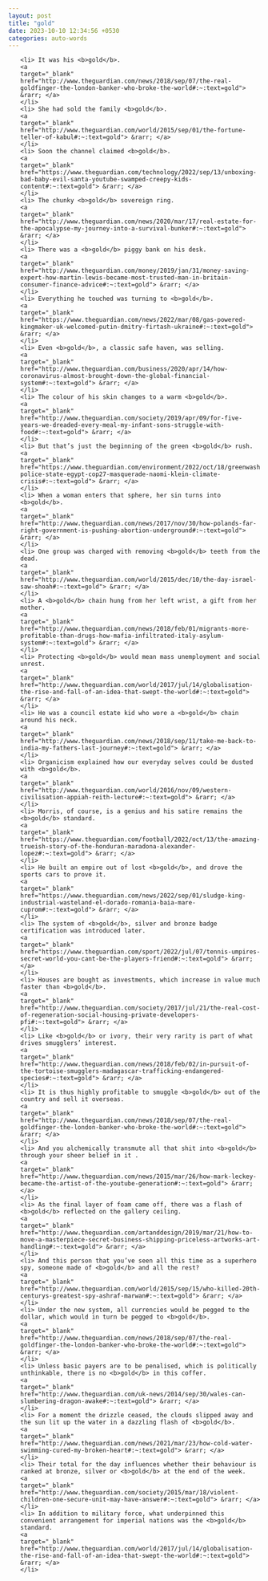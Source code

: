 ```yaml
---
layout: post
title: "gold"
date: 2023-10-10 12:34:56 +0530
categories: auto-words
---
```

<ol>

    <li> It was his <b>gold</b>.
    <a 
    target="_blank" 
    href="http://www.theguardian.com/news/2018/sep/07/the-real-goldfinger-the-london-banker-who-broke-the-world#:~:text=gold"> &rarr; </a>
    </li>
    <li> She had sold the family <b>gold</b>.
    <a 
    target="_blank" 
    href="http://www.theguardian.com/world/2015/sep/01/the-fortune-teller-of-kabul#:~:text=gold"> &rarr; </a>
    </li>
    <li> Soon the channel claimed <b>gold</b>.
    <a 
    target="_blank" 
    href="https://www.theguardian.com/technology/2022/sep/13/unboxing-bad-baby-evil-santa-youtube-swamped-creepy-kids-content#:~:text=gold"> &rarr; </a>
    </li>
    <li> The chunky <b>gold</b> sovereign ring.
    <a 
    target="_blank" 
    href="http://www.theguardian.com/news/2020/mar/17/real-estate-for-the-apocalypse-my-journey-into-a-survival-bunker#:~:text=gold"> &rarr; </a>
    </li>
    <li> There was a <b>gold</b> piggy bank on his desk.
    <a 
    target="_blank" 
    href="http://www.theguardian.com/money/2019/jan/31/money-saving-expert-how-martin-lewis-became-most-trusted-man-in-britain-consumer-finance-advice#:~:text=gold"> &rarr; </a>
    </li>
    <li> Everything he touched was turning to <b>gold</b>.
    <a 
    target="_blank" 
    href="https://www.theguardian.com/news/2022/mar/08/gas-powered-kingmaker-uk-welcomed-putin-dmitry-firtash-ukraine#:~:text=gold"> &rarr; </a>
    </li>
    <li> Even <b>gold</b>, a classic safe haven, was selling.
    <a 
    target="_blank" 
    href="http://www.theguardian.com/business/2020/apr/14/how-coronavirus-almost-brought-down-the-global-financial-system#:~:text=gold"> &rarr; </a>
    </li>
    <li> The colour of his skin changes to a warm <b>gold</b>.
    <a 
    target="_blank" 
    href="http://www.theguardian.com/society/2019/apr/09/for-five-years-we-dreaded-every-meal-my-infant-sons-struggle-with-food#:~:text=gold"> &rarr; </a>
    </li>
    <li> But that’s just the beginning of the green <b>gold</b> rush.
    <a 
    target="_blank" 
    href="https://www.theguardian.com/environment/2022/oct/18/greenwashing-police-state-egypt-cop27-masquerade-naomi-klein-climate-crisis#:~:text=gold"> &rarr; </a>
    </li>
    <li> When a woman enters that sphere, her sin turns into <b>gold</b>.
    <a 
    target="_blank" 
    href="http://www.theguardian.com/news/2017/nov/30/how-polands-far-right-government-is-pushing-abortion-underground#:~:text=gold"> &rarr; </a>
    </li>
    <li> One group was charged with removing <b>gold</b> teeth from the dead.
    <a 
    target="_blank" 
    href="http://www.theguardian.com/world/2015/dec/10/the-day-israel-saw-shoah#:~:text=gold"> &rarr; </a>
    </li>
    <li> A <b>gold</b> chain hung from her left wrist, a gift from her mother.
    <a 
    target="_blank" 
    href="http://www.theguardian.com/news/2018/feb/01/migrants-more-profitable-than-drugs-how-mafia-infiltrated-italy-asylum-system#:~:text=gold"> &rarr; </a>
    </li>
    <li> Protecting <b>gold</b> would mean mass unemployment and social unrest.
    <a 
    target="_blank" 
    href="http://www.theguardian.com/world/2017/jul/14/globalisation-the-rise-and-fall-of-an-idea-that-swept-the-world#:~:text=gold"> &rarr; </a>
    </li>
    <li> He was a council estate kid who wore a <b>gold</b> chain around his neck.
    <a 
    target="_blank" 
    href="http://www.theguardian.com/news/2018/sep/11/take-me-back-to-india-my-fathers-last-journey#:~:text=gold"> &rarr; </a>
    </li>
    <li> Organicism explained how our everyday selves could be dusted with <b>gold</b>.
    <a 
    target="_blank" 
    href="http://www.theguardian.com/world/2016/nov/09/western-civilisation-appiah-reith-lecture#:~:text=gold"> &rarr; </a>
    </li>
    <li> Morris, of course, is a genius and his satire remains the <b>gold</b> standard.
    <a 
    target="_blank" 
    href="https://www.theguardian.com/football/2022/oct/13/the-amazing-trueish-story-of-the-honduran-maradona-alexander-lopez#:~:text=gold"> &rarr; </a>
    </li>
    <li> He built an empire out of lost <b>gold</b>, and drove the sports cars to prove it.
    <a 
    target="_blank" 
    href="https://www.theguardian.com/news/2022/sep/01/sludge-king-industrial-wasteland-el-dorado-romania-baia-mare-cuprom#:~:text=gold"> &rarr; </a>
    </li>
    <li> The system of <b>gold</b>, silver and bronze badge certification was introduced later.
    <a 
    target="_blank" 
    href="https://www.theguardian.com/sport/2022/jul/07/tennis-umpires-secret-world-you-cant-be-the-players-friend#:~:text=gold"> &rarr; </a>
    </li>
    <li> Houses are bought as investments, which increase in value much faster than <b>gold</b>.
    <a 
    target="_blank" 
    href="http://www.theguardian.com/society/2017/jul/21/the-real-cost-of-regeneration-social-housing-private-developers-pfi#:~:text=gold"> &rarr; </a>
    </li>
    <li> Like <b>gold</b> or ivory, their very rarity is part of what drives smugglers’ interest.
    <a 
    target="_blank" 
    href="http://www.theguardian.com/news/2018/feb/02/in-pursuit-of-the-tortoise-smugglers-madagascar-trafficking-endangered-species#:~:text=gold"> &rarr; </a>
    </li>
    <li> It is thus highly profitable to smuggle <b>gold</b> out of the country and sell it overseas.
    <a 
    target="_blank" 
    href="http://www.theguardian.com/news/2018/sep/07/the-real-goldfinger-the-london-banker-who-broke-the-world#:~:text=gold"> &rarr; </a>
    </li>
    <li> And you alchemically transmute all that shit into <b>gold</b> through your sheer belief in it .
    <a 
    target="_blank" 
    href="http://www.theguardian.com/news/2015/mar/26/how-mark-leckey-became-the-artist-of-the-youtube-generation#:~:text=gold"> &rarr; </a>
    </li>
    <li> As the final layer of foam came off, there was a flash of <b>gold</b> reflected on the gallery ceiling.
    <a 
    target="_blank" 
    href="http://www.theguardian.com/artanddesign/2019/mar/21/how-to-move-a-masterpiece-secret-business-shipping-priceless-artworks-art-handling#:~:text=gold"> &rarr; </a>
    </li>
    <li> And this person that you’ve seen all this time as a superhero spy, someone made of <b>gold</b> and all the rest?
    <a 
    target="_blank" 
    href="http://www.theguardian.com/world/2015/sep/15/who-killed-20th-centurys-greatest-spy-ashraf-marwan#:~:text=gold"> &rarr; </a>
    </li>
    <li> Under the new system, all currencies would be pegged to the dollar, which would in turn be pegged to <b>gold</b>.
    <a 
    target="_blank" 
    href="http://www.theguardian.com/news/2018/sep/07/the-real-goldfinger-the-london-banker-who-broke-the-world#:~:text=gold"> &rarr; </a>
    </li>
    <li> Unless basic payers are to be penalised, which is politically unthinkable, there is no <b>gold</b> in this coffer.
    <a 
    target="_blank" 
    href="http://www.theguardian.com/uk-news/2014/sep/30/wales-can-slumbering-dragon-awake#:~:text=gold"> &rarr; </a>
    </li>
    <li> For a moment the drizzle ceased, the clouds slipped away and the sun lit up the water in a dazzling flash of <b>gold</b>.
    <a 
    target="_blank" 
    href="http://www.theguardian.com/news/2021/mar/23/how-cold-water-swimming-cured-my-broken-heart#:~:text=gold"> &rarr; </a>
    </li>
    <li> Their total for the day influences whether their behaviour is ranked at bronze, silver or <b>gold</b> at the end of the week.
    <a 
    target="_blank" 
    href="http://www.theguardian.com/society/2015/mar/18/violent-children-one-secure-unit-may-have-answer#:~:text=gold"> &rarr; </a>
    </li>
    <li> In addition to military force, what underpinned this convenient arrangement for imperial nations was the <b>gold</b> standard.
    <a 
    target="_blank" 
    href="http://www.theguardian.com/world/2017/jul/14/globalisation-the-rise-and-fall-of-an-idea-that-swept-the-world#:~:text=gold"> &rarr; </a>
    </li>